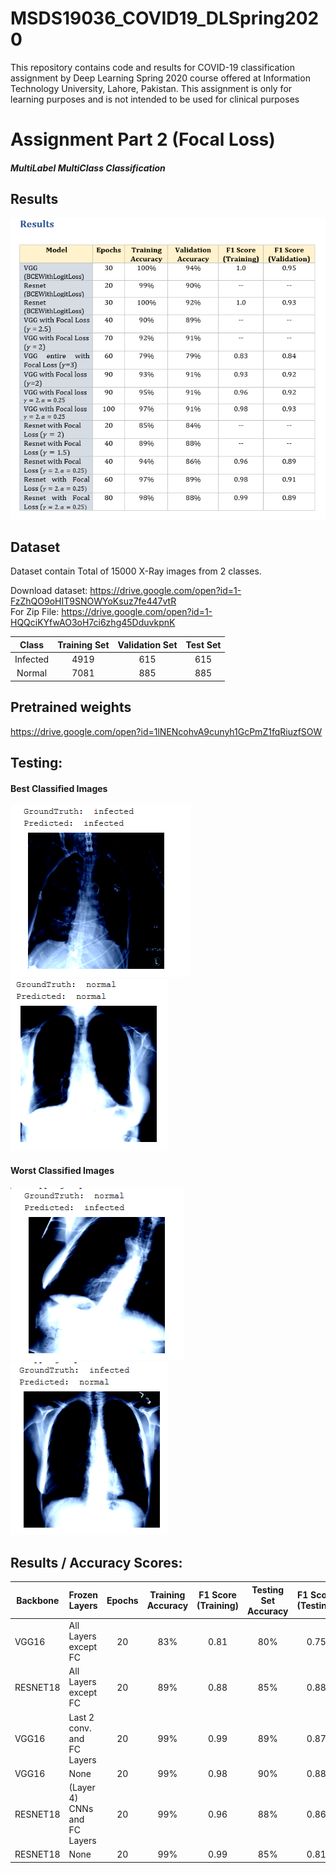 # MSDS19036_COVID19_DLSpring2020
This repository contains code and results for COVID-19 classification assignment by Deep Learning Spring 2020 course offered at Information Technology University, Lahore, Pakistan. This assignment is only for learning purposes and is not intended to be used for clinical purposes

# Assignment Part 2 (Focal Loss)
#### _MultiLabel MultiClass Classification_
## Results
![Results](/images/Results.PNG)

## Dataset
Dataset contain Total of 15000 X-Ray images from 2 classes.

Download dataset: https://drive.google.com/open?id=1-FzZhQO9oHIT9SNOWYoKsuz7fe447vtR <br />
For Zip File:     https://drive.google.com/open?id=1-HQQciKYfwAO3oH7ci6zhg45DduvkpnK

|Class|Training Set|Validation Set|Test Set|
|:---:|   :---:    |     :---:    | :---:  |
|Infected | 4919 | 615 | 615 |
|Normal   | 7081 | 885 | 885 |

## Pretrained weights
https://drive.google.com/open?id=1lNENcohvA9cunyh1GcPmZ1fqRiuzfSOW
</br>
## Testing:

#### Best Classified Images

![Best Classified (VGG16)](/images/T1-Image-VGG-Best-1.PNG)
![Best Classified (RESNET18)](/images/T1-Image-Resnet-Best-1.PNG)

#### Worst Classified Images

![Worst Classified (VGG16)](/images/T1-Image-VGG-Worst-1.PNG)
![Worst Classified (RESNET18)](/images/T1-Image-Resnet-Worst-1.PNG)
</br>

## Results /  Accuracy Scores:

| Backbone | Frozen Layers| Epochs | Training Accuracy | F1 Score (Training) | Testing Set Accuracy | F1 Score (Testing) |
|----------|--------------|  :---:  |       :---:       |        :---:        |       :---:         |       :---:        |
| VGG16    | All Layers except FC   | 20 | 83%          | 0.81                | 80%                 |         0.75       |
| RESNET18 | All Layers except FC   | 20 | 89%          | 0.88                | 85%                 |         0.88       |
| VGG16    | Last 2 conv. and FC Layers | 20 | 99%      | 0.99                | 89%                 |         0.87       |
| VGG16    | None                   | 20 | 99%          | 0.98                | 90%                 |         0.88       |
| RESNET18 | (Layer 4) CNNs and FC Layers | 20 | 99%    | 0.96                | 88%                 |         0.86       |
| RESNET18 | None                   | 20 | 99%          | 0.99                | 85%                 |         0.81       |
